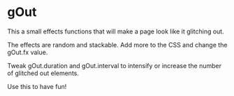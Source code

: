 # gOut

This a small effects functions that will make a page look like it glitching out.

The effects are random and stackable. Add more to the CSS and change the gOut.fx value.

Tweak gOut.duration and gOut.interval to intensify or increase the number of glitched out elements.

Use this to have fun!
